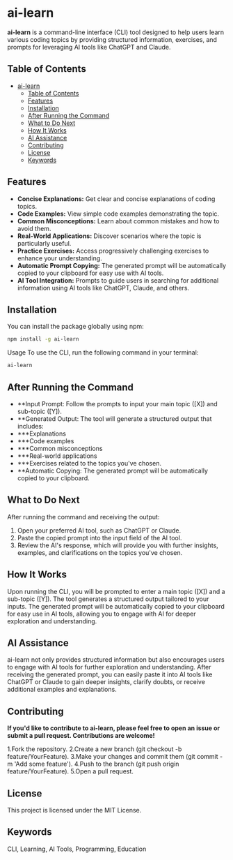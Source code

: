 # ai-learn

**ai-learn** is a command-line interface (CLI) tool designed to help users learn various coding topics by providing structured information, exercises, and prompts for leveraging AI tools like ChatGPT and Claude.

## Table of Contents

- [ai-learn](#ai-learn)
  - [Table of Contents](#table-of-contents)
  - [Features](#features)
  - [Installation](#installation)
  - [After Running the Command](#after-running-the-command)
  - [What to Do Next](#what-to-do-next)
  - [How It Works](#how-it-works)
  - [AI Assistance](#ai-assistance)
  - [Contributing](#contributing)
  - [License](#license)
  - [Keywords](#keywords)

## Features

- **Concise Explanations:** Get clear and concise explanations of coding topics.
- **Code Examples:** View simple code examples demonstrating the topic.
- **Common Misconceptions:** Learn about common mistakes and how to avoid them.
- **Real-World Applications:** Discover scenarios where the topic is particularly useful.
- **Practice Exercises:** Access progressively challenging exercises to enhance your understanding.
- **Automatic Prompt Copying:** The generated prompt will be automatically copied to your clipboard for easy use with AI tools.
- **AI Tool Integration:** Prompts to guide users in searching for additional information using AI tools like ChatGPT, Claude, and others.

## Installation

You can install the package globally using npm:

```bash
npm install -g ai-learn
```

Usage
To use the CLI, run the following command in your terminal:

```bash
ai-learn
```

## After Running the Command

- \*\*Input Prompt: Follow the prompts to input your main topic ([X]) and sub-topic ([Y]).
- \*\*Generated Output: The tool will generate a structured output that includes:
- \*\*\*Explanations
- \*\*\*Code examples
- \*\*\*Common misconceptions
- \*\*\*Real-world applications
- \*\*\*Exercises related to the topics you've chosen.
- \*\*Automatic Copying: The generated prompt will be automatically copied to your clipboard.

## What to Do Next

After running the command and receiving the output:

1. Open your preferred AI tool, such as ChatGPT or Claude.
2. Paste the copied prompt into the input field of the AI tool.
3. Review the AI's response, which will provide you with further insights, examples, and clarifications on the topics you've chosen.

## How It Works

Upon running the CLI, you will be prompted to enter a main topic ([X]) and a sub-topic ([Y]). The tool generates a structured output tailored to your inputs. The generated prompt will be automatically copied to your clipboard for easy use in AI tools, allowing you to engage with AI for deeper exploration and understanding.

## AI Assistance

ai-learn not only provides structured information but also encourages users to engage with AI tools for further exploration and understanding. After receiving the generated prompt, you can easily paste it into AI tools like ChatGPT or Claude to gain deeper insights, clarify doubts, or receive additional examples and explanations.

## Contributing

**If you'd like to contribute to ai-learn, please feel free to open an issue or submit a pull request. Contributions are welcome!**

1.Fork the repository.
2.Create a new branch (git checkout -b feature/YourFeature).
3.Make your changes and commit them (git commit -m 'Add some feature').
4.Push to the branch (git push origin feature/YourFeature).
5.Open a pull request.

## License

This project is licensed under the MIT License.

## Keywords

CLI, Learning, AI Tools, Programming, Education
